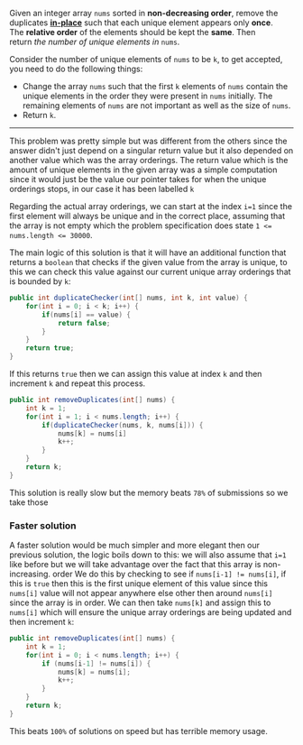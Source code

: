 Given an integer array `nums` sorted in **non-decreasing order**, remove the duplicates [**in-place**](https://en.wikipedia.org/wiki/In-place_algorithm "https://en.wikipedia.org/wiki/In-place_algorithm") such that each unique element appears only **once**. The **relative order** of the elements should be kept the **same**. Then return _the number of unique elements in_ `nums`.

Consider the number of unique elements of `nums` to be `k`, to get accepted, you need to do the following things:

- Change the array `nums` such that the first `k` elements of `nums` contain the unique elements in the order they were present in `nums` initially. The remaining elements of `nums` are not important as well as the size of `nums`.
- Return `k`.
***
This problem was pretty simple but was different from the others since the answer didn't just depend on a singular return value but it also depended on another value which was the array orderings. The return value which is the amount of unique elements in the given array was a simple computation since it would just be the value our pointer takes for when the unique orderings stops, in our case it has been labelled `k`

Regarding the actual array orderings, we can start at the index `i=1` since the first element will always be unique and in the correct place, assuming that the array is not empty which the problem specification does state `1 <= nums.length <= 30000`. 

The main logic of this solution is that it will have an additional function that returns a `boolean` that checks if the given value from the array is unique, to this we can check this value against our current unique array orderings that is bounded by `k`:
```java
public int duplicateChecker(int[] nums, int k, int value) {
	for(int i = 0; i < k; i++) {
		if(nums[i] == value) {
			return false;
		}
	}
	return true;
}
```

If this returns `true` then we can assign this value at index `k` and then increment `k` and repeat this process.
```java
public int removeDuplicates(int[] nums) {
	int k = 1;
	for(int i = 1; i < nums.length; i++) {
		if(duplicateChecker(nums, k, nums[i])) {
			nums[k] = nums[i]
			k++;
		}
	}
	return k;
}
```
This solution is really slow but the memory beats `78%` of submissions so we take those
### Faster solution
A faster solution would be much simpler and more elegant then our previous solution, the logic boils down to this: we will also assume that `i=1` like before but we will take advantage over the fact that this array is non-increasing. order We do this by checking to see if `nums[i-1] != nums[i]`, if this is `true` then this is the first unique element of this value since this `nums[i]` value will not appear anywhere else other then around `nums[i]` since the array is in order. We can then take `nums[k]` and assign this to `nums[i]` which will ensure the unique array orderings are being updated and then increment `k`:

```java
public int removeDuplicates(int[] nums) {
	int k = 1;
	for(int i = 0; i < nums.length; i++) {
		if (nums[i-1] != nums[i]) {
			nums[k] = nums[i];
			k++;
		}
	}
	return k;
}
```
This beats `100%` of solutions on speed but has terrible memory usage.